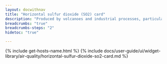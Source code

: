 ```yaml
---
layout: docwithnav
title: "Horizontal sulfur dioxide (SO2) card"
description: "Produced by volcanoes and industrial processes, particularly the burning of coal and oil."
breadcrumbs: "true"
breadcrumbs-steps: "2"
hidetoc: "true"

---
```

{% include get-hosts-name.html %}
{% include docs/user-guide/ui/widget-library/air-quality/horizontal-sulfur-dioxide-so2-card.md %}
